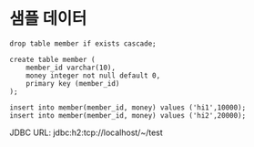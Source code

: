 
# 샘플 데이터

```h2
drop table member if exists cascade; 

create table member (
    member_id varchar(10),
    money integer not null default 0,
    primary key (member_id) 
);

insert into member(member_id, money) values ('hi1',10000); 
insert into member(member_id, money) values ('hi2',20000);
```

JDBC URL: jdbc:h2:tcp://localhost/~/test